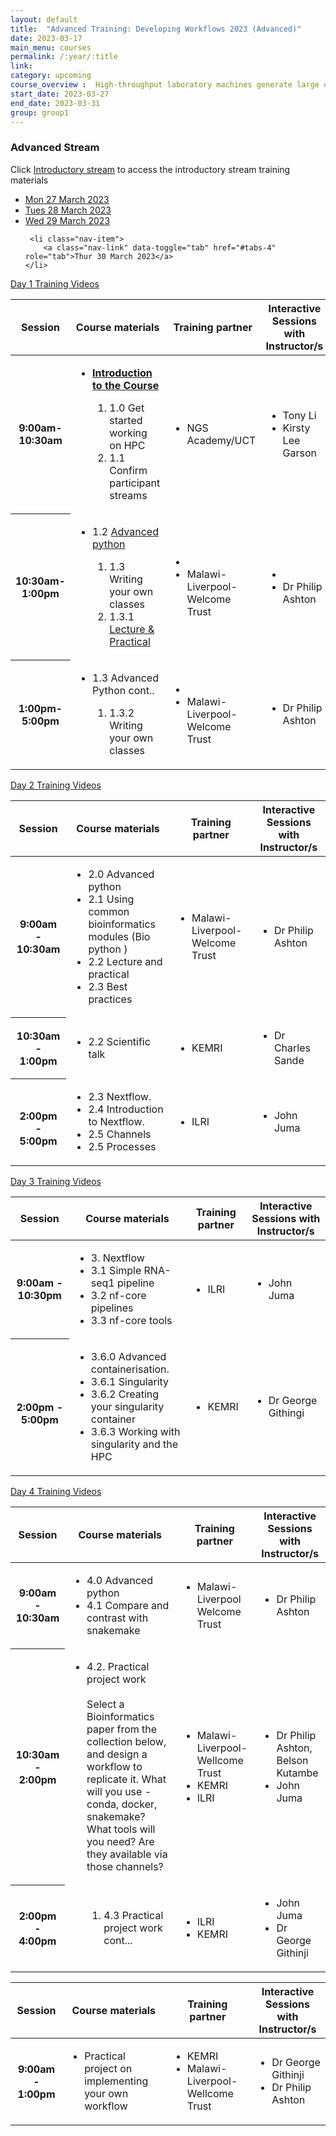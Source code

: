 ```yaml
---
layout: default
title:  "Advanced Training: Developing Workflows 2023 (Advanced)"
date: 2023-03-17
main_menu: courses
permalink: /:year/:title
link: 
category: upcoming
course_overview :  High-throughput laboratory machines generate large quantities of raw biological data. Processing the data to generate useful information involves using several tools and sometimes setting up complex bioinformatics analysis environments across heterogeneous computing devices. Bioinformatics workflows and workflow managers allow reproducibility and portability of analysis plans and optimization of available computing resources. The Advanced Training in Developing Workflows workshop was aimed at introducing, deploying Nextflow, a too which enables scalable and reproducible scientific workflows.    
start_date: 2023-03-27
end_date: 2023-03-31
group: group1
---
```

<h3>Advanced Stream</h3> Click <a href="{{ site.baseurl }}2023/Advanced-Training-Developing-Workflows-INT" class="btn btn-secondary btn-sm active" role="button" aria-pressed="true">Introductory stream</a> to access the introductory stream training materials

<!-- start here introductory course materials -->
<ul class="nav nav-tabs" role="tablist">
	<li class="nav-item">
		<a class="nav-link active" data-toggle="tab" href="#tabs-1" role="tab">Mon 27 March 2023</a>
	</li>
	<li class="nav-item">
		<a class="nav-link" data-toggle="tab" href="#tabs-2" role="tab">Tues 28 March 2023</a>
	</li>
	<li class="nav-item">
		<a class="nav-link" data-toggle="tab" href="#tabs-3" role="tab">Wed 29 March 2023</a>
	</li>
 
  	 <li class="nav-item">
		<a class="nav-link" data-toggle="tab" href="#tabs-4" role="tab">Thur 30 March 2023</a>
	</li>

<!--
   	<li class="nav-item">
		<a class="nav-link" data-toggle="tab" href="#tabs-5" role="tab">Fri 29 April 2022</a>
	</li> -->
  
</ul><!-- Tab panes -->
<div class="tab-content">
	<div class="tab-pane active" id="tabs-1" role="tabpanel">
  <p><a href="#" target="_blank">Day 1 Training Videos</a></p>
		<p>   <table class="table table-bordered table-responsive">
  <thead>
    <tr>
      <th scope="col">Session</th>
      <th scope="col">Course materials</th>
      <th scope="col">Training partner</th>
       <th scope="col">Interactive Sessions with Instructor/s</th>
    </tr> 
  </thead>
  <tbody>
    <tr>
      <th scope="row">9:00am-10:30am 
      <br>
     </th>
      <td>    <ul>
      <li><b> <a href="#" target="_blank">Introduction to the Course</a></b></li>
<ol>
  <li>1.0 Get started working on HPC</li>
  <li>1.1 Confirm participant streams</li>
</ol>                 
</ul></td>
      <td><ul>
  
  <li>NGS Academy/UCT </li>


 
</ul></td>
            <td><ul>
             <li>Tony Li</li>
              <li>Kirsty Lee Garson</li>
</ul></td>
    </tr>
  <tr>
      <th scope="row">10:30am-1:00pm
      <br>
     </th>
      <td>    <ul>
      <li>1.2 <a href="#" target="_blank">Advanced python</a></li>
<ol>
  <li>1.3 Writing your own classes</li>
        <li>1.3.1 <a href="#" target="_blank">Lecture & Practical </a></li>
        
</ol>                 
</ul></td>
      <td><ul>
  
  <li></li>
 <li>Malawi-Liverpool-Welcome Trust</li>

 
</ul></td>
            <td><ul>
             <li></li>
              <li>Dr Philip Ashton</li>
</ul></td>
    </tr>
  <tr>
      <th scope="row">1:00pm-5:00pm
      <br>
     </th>
      <td>    <ul>
        <li>1.3 Advanced Python cont..</li>
<ol>
  <li>1.3.2 Writing your own classes</li>



</ol>                 
</ul></td>
      <td><ul>
  
  <li></li>
   <li>Malawi-Liverpool-Welcome Trust </li>


 
</ul></td>
            <td><ul>
              <li>Dr Philip Ashton</li>
</ul></td>
    </tr>
    
  </tbody>
</table>    </p>
	</div>
	<div class="tab-pane" id="tabs-2" role="tabpanel">
    <p><a href="#" target="_blank">Day 2 Training Videos</a></p>
		<p> <table class="table table-bordered table-responsive">
  <thead>
    <tr>
      <th scope="col">Session</th>
      <th scope="col">Course materials</th>
      <th scope="col">Training partner</th>
       <th scope="col">Interactive Sessions with Instructor/s</th>
    </tr>
  </thead>
  <tbody>

  <tr>
      <th scope="row">9:00am - 10:30am
      <br>
     </th>
      <td>    <ul>
      <li>2.0 Advanced python </li>
     <li>2.1 Using common bioinformatics modules (Bio python ) </li>
      <li>2.2 Lecture and practical </li>
        <li>2.3 Best practices </li>

<ol>
 
 
</ol>                 
</ul></td>
      <td><ul>
  


 <li>Malawi-Liverpool-Welcome Trust </li>
 
</ul></td>
            <td><ul>
              <li>Dr Philip Ashton</li>
</ul></td>
    </tr>

 <tr>
      <th scope="row">10:30am - 1:00pm
      <br>
     </th>
      <td>    <ul>
      <li>2.2 Scientific talk
       </li> 
     
                      
</ul></td>
      <td><ul>
  
  <li>KEMRI</li>


 
</ul></td>
            <td><ul>
             <li>Dr Charles Sande</li>
            
</ul></td>
    </tr>
    <tr>
      <th scope="row">
      <br>
      2:00pm - 5:00pm</th>
      <td>    <ul>
             <li>2.3 Nextflow.</li>
                      <li>2.4 Introduction to Nextflow.</li>
                               <li>2.5 Channels</li>
                                <li>2.5 Processes</li>
             
                
                
</ul></td>
      <td><ul>
  
  <li>ILRI</li>
 
 
</ul></td>
            <td> <ul>
            
  <li>John Juma</li>
    
</ul></td>
    </tr>
    
  </tbody>
</table>  
</p>
	</div>
	<div class="tab-pane" id="tabs-3" role="tabpanel">
    <p><a href="#" target="_blank">Day 3 Training Videos</a></p>
		<p>   <table class="table table-bordered table-responsive">
  <thead>
    <tr>
      <th scope="col">Session</th>
      <th scope="col">Course materials</th>
      <th scope="col">Training partner</th>
       <th scope="col">Interactive Sessions with Instructor/s</th>
    </tr>
  </thead>
  <tbody>
   
  <tr>
      <th scope="row">9:00am - 10:30pm
      <br>
     </th>
      <td>    <ul>
      <li>3. Nextflow </li>
      <li>3.1 Simple RNA-seq1 pipeline </li>
<li>3.2 nf-core pipelines</li>
        <li>3.3 nf-core tools</li>
     
   
<ol>
 
 
</ol>                 
</ul></td>
      <td><ul>
  
  <li>ILRI </li>


 
</ul></td>
            <td><ul>
             <li>John Juma</li>
              
</ul></td>
    </tr>
    <tr>
      <th scope="row">
      <br>
      2:00pm - 5:00pm</th>
      <td>    <ul>
             <li>3.6.0 Advanced containerisation.</li>
                  <li>3.6.1 Singularity</li>
                    <li>3.6.2 Creating your singularity container</li>
                     <li>3.6.3 Working with singularity and the HPC</li>
</ul></td>
      <td><ul>
   <li>KEMRI </li>

 
 
</ul></td>
            <td> <ul>
            
  <li>Dr George Githingi</li>   
</ul></td>
    </tr>
  </tbody>
</table></p>
	</div>
    	<div class="tab-pane" id="tabs-4" role="tabpanel">
      <p><a href="#" target="_blank">Day 4 Training Videos</a></p>
		<p> <table class="table table-bordered">
  <thead>
    <tr>
      <th scope="col">Session</th>
      <th scope="col">Course materials</th>
      <th scope="col">Training partner</th>
       <th scope="col">Interactive Sessions with Instructor/s</th>
    </tr>
  </thead>
  <tbody>
    <tr>
      <th scope="row">9:00am - 10:30am 
      <br>
     </th>
      <td>    <ul>
      <li>4.0 Advanced python</li> 
       <li>4.1 Compare and contrast with snakemake</li>                   
</ul></td>
      <td><ul>
  
  <li>Malawi-Liverpool Welcome Trust </li>

</ul></td>
            <td><ul>
             <li>Dr Philip Ashton</li>
</ul></td>
    </tr>
  <tr>
      <th scope="row">10:30am - 2:00pm
      <br>
     </th>
      <td>    <ul>
      <li>4.2. Practical project work
      <br><br>Select a Bioinformatics paper from the collection below, and design a workflow to replicate it. What will you use - conda, docker, snakemake? What tools will you need? Are they available via those channels?</li>
                
</ul></td>
      <td><ul>
  
  <li>Malawi-Liverpool-Wellcome Trust </li>
 <li>KEMRI </li>
 <li>ILRI </li>
 

 
</ul></td>
            <td><ul>
             <li>Dr Philip Ashton, Belson Kutambe</li>
              <li>John Juma</li>
             
</ul></td>
    </tr>
  <tr>
      <th scope="row">2:00pm - 4:00pm
      <br>
     </th>
      <td>    <ul>
<ol>
  <li>4.3 Practical project work cont...</li>

</ol>                 
</ul></td>
      <td><ul>
  
  <li>ILRI</li>
   <li>KEMRI </li>


 
</ul></td>
            <td><ul>
             <li>John Juma</li>
              <li>Dr George Githinji</li>
</ul></td>
    </tr>
    
    
  </tbody>
</table>  </p>
	</div>
    	<div class="tab-pane" id="tabs-5" role="tabpanel">
		<p> <table class="table table-bordered">
  <thead>
    <tr>
      <th scope="col">Session</th>
      <th scope="col">Course materials</th>
      <th scope="col">Training partner</th>
       <th scope="col">Interactive Sessions with Instructor/s</th>
    </tr>
  </thead>
  <tbody>
    <tr>
      <th scope="row">9:00am - 1:00pm
      <br>
     </th>
      <td>    <ul>
      <li>Practical project on implementing your own workflow</li>                
</ul></td>
      <td><ul>
  
 <li>KEMRI </li>
  <li>Malawi-Liverpool-Wellcome Trust </li>
</ul></td>
            <td><ul>
              <li>Dr George Githinji</li>
               <li>Dr Philip Ashton</li>
</ul></td>
    </tr>
   
    
  </tbody>
</table>  </p>
<!-- End here Introductory course materials -->
